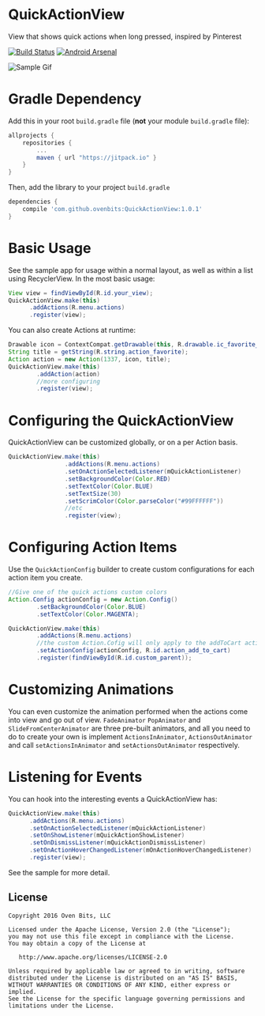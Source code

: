 # QuickActionView
View that shows quick actions when long pressed, inspired by Pinterest

[![Build Status](https://travis-ci.org/ovenbits/QuickActionView.svg?branch=master)](https://travis-ci.org/ovenbits/QuickActionView) [![Android Arsenal](https://img.shields.io/badge/Android%20Arsenal-QuickActionView-green.svg?style=true)](https://android-arsenal.com/details/1/3536)

![Sample Gif](https://raw.githubusercontent.com/ovenbits/QuickActionView/master/screenshots/qav.gif)

# Gradle Dependency

Add this in your root `build.gradle` file (**not** your module `build.gradle` file):

```gradle
allprojects {
	repositories {
		...
		maven { url "https://jitpack.io" }
	}
}
```

Then, add the library to your project `build.gradle`
```gradle
dependencies {
    compile 'com.github.ovenbits:QuickActionView:1.0.1'
}
```

# Basic Usage

See the sample app for usage within a normal layout, as well as within a list using RecyclerView. In the most basic usage:

```java
View view = findViewById(R.id.your_view);
QuickActionView.make(this)
      .addActions(R.menu.actions)
      .register(view);
```
You can also create Actions at runtime:
```java
Drawable icon = ContextCompat.getDrawable(this, R.drawable.ic_favorite_24dp);
String title = getString(R.string.action_favorite);
Action action = new Action(1337, icon, title);
QuickActionView.make(this)
        .addAction(action)
        //more configuring
        .register(view);
```

# Configuring the QuickActionView

QuickActionView can be customized globally, or on a per Action basis.
```java
QuickActionView.make(this)
                .addActions(R.menu.actions)
                .setOnActionSelectedListener(mQuickActionListener)
                .setBackgroundColor(Color.RED)
                .setTextColor(Color.BLUE)
                .setTextSize(30)
                .setScrimColor(Color.parseColor("#99FFFFFF"))
                //etc
                .register(view);
```

# Configuring Action Items

Use the `QuickActionConfig` builder to create custom configurations for each action item you create.
```java
//Give one of the quick actions custom colors
Action.Config actionConfig = new Action.Config()
        .setBackgroundColor(Color.BLUE)
        .setTextColor(Color.MAGENTA);

QuickActionView.make(this)
        .addActions(R.menu.actions)
        //the custom Action.Cofig will only apply to the addToCart action
        .setActionConfig(actionConfig, R.id.action_add_to_cart)
        .register(findViewById(R.id.custom_parent));
```

# Customizing Animations

You can even customize the animation performed when the actions come into view and go out of view. `FadeAnimator` `PopAnimator` and `SlideFromCenterAnimator` are three pre-built animators, and all you need to do to create your own is implement `ActionsInAnimator`, `ActionsOutAnimator`
and call `setActionsInAnimator` and `setActionsOutAnimator` respectively.

# Listening for Events

You can hook into the interesting events a QuickActionView has:
```java
QuickActionView.make(this)
      .addActions(R.menu.actions)
      .setOnActionSelectedListener(mQuickActionListener)
      .setOnShowListener(mQuickActionShowListener)
      .setOnDismissListener(mQuickActionDismissListener)
      .setOnActionHoverChangedListener(mOnActionHoverChangedListener)
      .register(view);
```

See the sample for more detail.

License
--------

    Copyright 2016 Oven Bits, LLC

    Licensed under the Apache License, Version 2.0 (the "License");
    you may not use this file except in compliance with the License.
    You may obtain a copy of the License at

       http://www.apache.org/licenses/LICENSE-2.0

    Unless required by applicable law or agreed to in writing, software
    distributed under the License is distributed on an "AS IS" BASIS,
    WITHOUT WARRANTIES OR CONDITIONS OF ANY KIND, either express or implied.
    See the License for the specific language governing permissions and
    limitations under the License.
